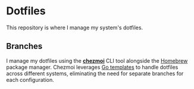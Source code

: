 # Dotfiles

This repository is where I manage my system's dotfiles.

## Branches

I manage my dotfiles using the **[chezmoi](https://www.chezmoi.io/)** CLI tool alongside the [Homebrew](https://brew.sh/) package manager. Chezmoi leverages [Go templates](https://pkg.go.dev/text/template) to handle dotfiles across different systems, eliminating the need for separate branches for each configuration.
